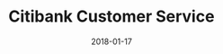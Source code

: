 ---
layout: site
title: "Citibank Customer Service"
date: 2018-01-17
categories: [finance]
version: 4.3.0
major: 4
minor: 3
patch: 0
slug: citibank-customer-service
link: https://online.citi.com/US/ag/contactus
submitter: lpolepeddi
permalink: /sites/:slug
---